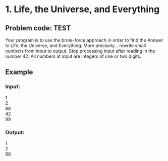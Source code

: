 1\. Life, the Universe, and Everything
=====================================

## Problem code: TEST  

Your program is to use the brute-force approach in order to find the Answer to Life, the Universe, and Everything. More precisely... rewrite small numbers from input to output. Stop processing input after reading in the number 42. All numbers at input are integers of one or two digits.  

## Example  


### Input:  
1  
2  
88  
42  
99  

### Output:  
1  
2  
88  
